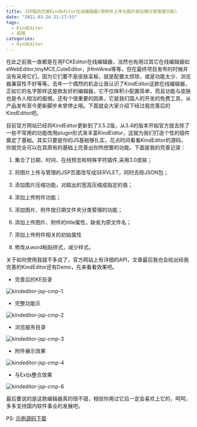 ```yaml
---
title: JSP版的完善KindEditor在线编辑器(带附件上传与图片按日期分类管理功能)
date: "2011-03-24 21:17:53"
tags: 
  - KindEditor
  - 前端
categories:
  - KindEditor
---
```


在此之前我一直都是在用FCKEditor在线编辑器，当然也有用过其它在线编辑器如eWebEditor,tinyMCE,CuteEditor，jHtmlArea等等，但在最终项目发布的时候并没有采用它们，因为它们要不是皮肤呆板，就是配置太烦琐，或是功能太少、浏览器兼容性不好等等。去年一个偶然的机会让我认识了KindEditor这款在线编辑器，正如它的名字那样这是款友好的编辑器，它不仅体积小配置简单，而且功能与皮肤也是令人相当的振憾。还有个很重要的因素，它是我们国人的开发的免费工具，从产品发布至今更新脚步未曾停止哦。下面就会大家介绍下经过我完善后的KindEditor吧。

<!-- more -->

目前官方网站已经将KindEditor更新到了3.5.2版，从3.4的版本开始官方就去除了一些不常用的功能改用plugin形式来丰富KindEidtor，这就为我们打造个性的插件奠定了基础。其实只要是你的JS基础够扎实，花点时间看看KindEditor的源码，你就完全可以在其原有的基础上完善出你所想要的功能。下面是我的完善记录：

1. 集合了日期、时间、在线预览和特殊字符插件,采用3.0皮肤；

2. 将图片上传与管理的JSP页面改写成SERVLET，同时去除JSON包；

3. 添加图片压缩功能，对超出的宽高压缩成指定的值；

4. 添加上传附件功能；
 
5. 添加图片、附件按日期文件夹分类管理的功能；

6. 添加上传图片、附件的title属性，缺省为原文件名；

7. 添加上传附件相关的初始属性

8. 修改从word粘贴样式，减少样式。

关于如何使用我就不多说了，官方网站上有详细的API，文章最后我也会给出经我完善的KindEditor还有Demo，先来看看效果吧。

* 完善后的KE目录

![kindeditor-jsp-cmp-1](http://7xi700.com1.z0.glb.clouddn.com/kindeditor-jsp-cmp-1.png-alias)

* 完整功能示

![kindeditor-jsp-cmp-2](http://7xi700.com1.z0.glb.clouddn.com/kindeditor-jsp-cmp-2.png-alias)

* 浏览服务目录

![kindeditor-jsp-cmp-3](http://7xi700.com1.z0.glb.clouddn.com/kindeditor-jsp-cmp-3.png-alias)

* 附件展示效果

![kindeditor-jsp-cmp-4](http://7xi700.com1.z0.glb.clouddn.com/kindeditor-jsp-cmp-4.png-alias)

* 与Extjs整合效果

![kindeditor-jsp-cmp-6](http://7xi700.com1.z0.glb.clouddn.com/kindeditor-jsp-cmp-6.png-alias)

最后要说的是这款编辑器真的很不错，相信你用过它后一定会喜欢上它的，呵呵，多多支持国内软件事业的发展吧。

PS: [示例源码下载](http://dl.iteye.com/topics/download/d51d975a-6003-385b-921b-22c05ed3bad6)

